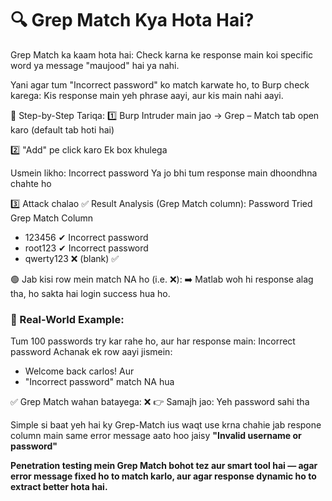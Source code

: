 # 🔍 Grep Match Kya Hota Hai?
Grep Match ka kaam hota hai:
Check karna ke response main koi specific word ya message "maujood" hai ya nahi.

Yani agar tum "Incorrect password" ko match karwate ho, to Burp check karega:
Kis response main yeh phrase aayi, aur kis main nahi aayi.

👣 Step-by-Step Tariqa:
1️⃣ Burp Intruder main jao → Grep – Match tab open karo
(default tab hoti hai)

2️⃣ "Add" pe click karo
Ek box khulega

Usmein likho:
Incorrect password
Ya jo bhi tum response main dhoondhna chahte ho

3️⃣ Attack chalao
✅ Result Analysis (Grep Match column):
Password Tried	Grep Match Column
- 123456	✔ Incorrect password
- root123	✔ Incorrect password
- qwerty123	❌ (blank) ✅

🟢 Jab kisi row mein match NA ho (i.e. ❌):
➡️ Matlab woh hi response alag tha, ho sakta hai login success hua ho.

### 🎯 Real-World Example:
Tum 100 passwords try kar rahe ho, aur har response main:
Incorrect password
Achanak ek row aayi jismein:

- Welcome back carlos! Aur
- "Incorrect password" match NA hua

✅ Grep Match wahan batayega: ❌
👉 Samajh jao: Yeh password sahi tha

Simple si baat yeh hai ky Grep-Match ius waqt use krna chahie jab respone column main same error message aato hoo jaisy
****"Invalid username or password"****

**Penetration testing mein Grep Match bohot tez aur smart tool hai — agar error message fixed ho to match karlo,
aur agar response dynamic ho to extract better hota hai.**
